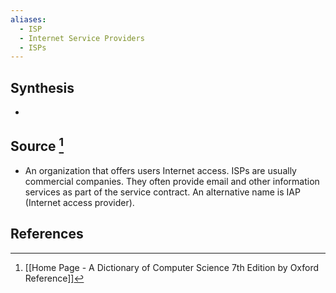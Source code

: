 ```yaml
---
aliases:
  - ISP
  - Internet Service Providers
  - ISPs
---
```

## Synthesis
- 
## Source [^1]
- An organization that offers users Internet access. ISPs are usually commercial companies. They often provide email and other information services as part of the service contract. An alternative name is IAP (Internet access provider).
## References

[^1]: [[Home Page - A Dictionary of Computer Science 7th Edition by Oxford Reference]]
